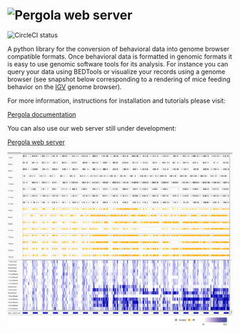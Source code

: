 ![Pergola web server](https://cloud.githubusercontent.com/assets/6224346/12887167/dcf80b24-ce72-11e5-8389-90122fd6c84e.png "Pergola web server")
=====================

![CircleCI status](https://circleci.com/gh/cbcrg/pergola.png?style=shield)

A python library for the conversion of behavioral data into genome browser 
compatible formats. Once behavioral data is formatted in genomic formats
it is easy to use genomic software tools for its analysis. 
For instance you can query your data using BEDTools or visualize your records using a
genome browser (see snapshot below corresponding to a rendering of 
mice feeding behavior on the [IGV](http://software.broadinstitute.org/software/igv/) genome browser).    

For more information, instructions for installation and tutorials please visit:

[Pergola documentation](http://cbcrg.github.io/pergola/) 

You can also use our web server still under development:

[Pergola web server](http://pergola.crg.eu/)

![Mouse feeding behavior-IGV snapshot](https://github.com/cbcrg/pergola/blob/master/doc/source/images/mouse_hf_igv.png)
